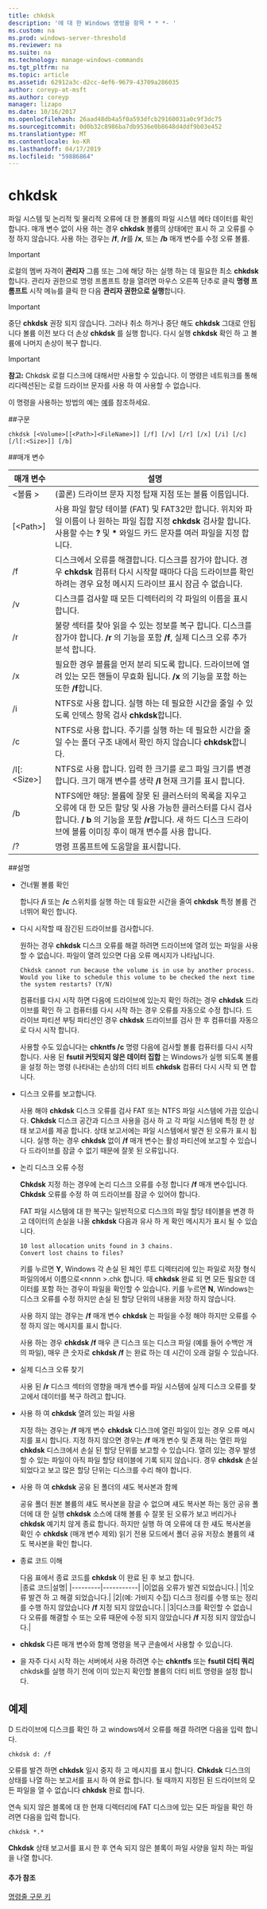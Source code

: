 ```yaml
---
title: chkdsk
description: '에 대 한 Windows 명령을 항목 * * *- '
ms.custom: na
ms.prod: windows-server-threshold
ms.reviewer: na
ms.suite: na
ms.technology: manage-windows-commands
ms.tgt_pltfrm: na
ms.topic: article
ms.assetid: 62912a3c-d2cc-4ef6-9679-43709a286035
author: coreyp-at-msft
ms.author: coreyp
manager: lizapo
ms.date: 10/16/2017
ms.openlocfilehash: 26aad48db4a5f0a593dfcb29160031a0c9f3dc75
ms.sourcegitcommit: 0d0b32c8986ba7db9536e0b8648d4ddf9b03e452
ms.translationtype: MT
ms.contentlocale: ko-KR
ms.lasthandoff: 04/17/2019
ms.locfileid: "59886864"
---
```

# <a name="chkdsk"></a>chkdsk



파일 시스템 및 논리적 및 물리적 오류에 대 한 볼륨의 파일 시스템 메타 데이터를 확인합니다. 매개 변수 없이 사용 하는 경우 **chkdsk** 볼륨의 상태에만 표시 하 고 오류를 수정 하지 않습니다. 사용 하는 경우는 **/f**, **/r**를 **/x**, 또는 **/b** 매개 변수를 수정 오류 볼륨.

> [!IMPORTANT]
> 로컬의 멤버 자격이 **관리자** 그룹 또는 그에 해당 하는 실행 하는 데 필요한 최소 **chkdsk**합니다. 관리자 권한으로 명령 프롬프트 창을 열려면 마우스 오른쪽 단추로 클릭 **명령 프롬프트** 시작 메뉴를 클릭 한 다음 **관리자 권한으로 실행**합니다.

> [!IMPORTANT]
> 중단 **chkdsk** 권장 되지 않습니다. 그러나 취소 하거나 중단 해도 **chkdsk** 그대로 안됩니다 볼륨 이전 보다 더 손상 **chkdsk** 를 실행 합니다. 다시 실행 **chkdsk** 확인 하 고 볼륨에 나머지 손상이 복구 합니다.

> [!IMPORTANT]
> **참고:** Chkdsk 로컬 디스크에 대해서만 사용할 수 있습니다. 이 명령은 네트워크를 통해 리디렉션된는 로컬 드라이브 문자를 사용 하 여 사용할 수 없습니다.

이 명령을 사용하는 방법의 예는 [예](#BKMK_examples)를 참조하세요.

##<a name="syntax"></a>구문

```
chkdsk [<Volume>[[<Path>]<FileName>]] [/f] [/v] [/r] [/x] [/i] [/c] [/l[:<Size>]] [/b]  

```

##<a name="parameters"></a>매개 변수

|매개 변수|설명|
|---------|-----------|
|\<볼륨 >|(콜론) 드라이브 문자 지정 탑재 지점 또는 볼륨 이름입니다.|
|[\<Path>]<FileName>|사용 파일 할당 테이블 (FAT) 및 FAT32만 합니다. 위치와 파일 이름이 나 원하는 파일 집합 지정 **chkdsk** 검사할 합니다. 사용할 수는 **?** 및 **&#42;** 와일드 카드 문자를 여러 파일을 지정 합니다.|
|/f|디스크에서 오류를 해결합니다. 디스크를 잠가야 합니다. 경우 **chkdsk** 컴퓨터 다시 시작할 때마다 다음 드라이브를 확인 하려는 경우 요청 메시지 드라이브 표시 잠금 수 없습니다.|
|/v|디스크를 검사할 때 모든 디렉터리의 각 파일의 이름을 표시 합니다.|
|/r|불량 섹터를 찾아 읽을 수 있는 정보를 복구 합니다. 디스크를 잠가야 합니다. **/r** 의 기능을 포함 **/f**, 실제 디스크 오류 추가 분석 합니다.|
|/x|필요한 경우 볼륨을 먼저 분리 되도록 합니다. 드라이브에 열려 있는 모든 핸들이 무효화 됩니다. **/x** 의 기능을 포함 하는 또한 **/f**합니다.|
|/i|NTFS로 사용 합니다. 실행 하는 데 필요한 시간을 줄일 수 있도록 인덱스 항목 검사 **chkdsk**합니다.|
|/c|NTFS로 사용 합니다. 주기를 실행 하는 데 필요한 시간을 줄일 수는 폴더 구조 내에서 확인 하지 않습니다 **chkdsk**합니다.|
|/l[:\<Size>]|NTFS로 사용 합니다. 입력 한 크기를 로그 파일 크기를 변경 합니다. 크기 매개 변수를 생략 **/l** 현재 크기를 표시 합니다.|
|/b|NTFS에만 해당: 볼륨에 잘못 된 클러스터의 목록을 지우고 오류에 대 한 모든 할당 및 사용 가능한 클러스터를 다시 검사 합니다. **/ b** 의 기능을 포함 **/r**합니다. 새 하드 디스크 드라이브에 볼륨 이미징 후이 매개 변수를 사용 합니다.|
|/?|명령 프롬프트에 도움말을 표시합니다.|

##<a name="remarks"></a>설명

-   건너뛸 볼륨 확인

    합니다 **/i** 또는 **/c** 스위치를 실행 하는 데 필요한 시간을 줄여 **chkdsk** 특정 볼륨 건너뛰어 확인 합니다.
-   다시 시작할 때 잠긴된 드라이브를 검사합니다.

    원하는 경우 **chkdsk** 디스크 오류를 해결 하려면 드라이브에 열려 있는 파일을 사용할 수 없습니다. 파일이 열려 있으면 다음 오류 메시지가 나타납니다.  
    ```
    Chkdsk cannot run because the volume is in use by another process. Would you like to schedule this volume to be checked the next time the system restarts? (Y/N)  
    
    ```  
    컴퓨터를 다시 시작 하면 다음에 드라이브에 있는지 확인 하려는 경우 **chkdsk** 드라이브를 확인 하 고 컴퓨터를 다시 시작 하는 경우 오류를 자동으로 수정 합니다. 드라이브 파티션 부팅 파티션인 경우 **chkdsk** 드라이브를 검사 한 후 컴퓨터를 자동으로 다시 시작 합니다.

    사용할 수도 있습니다는 **chkntfs /c** 명령 다음에 검사할 볼륨 컴퓨터를 다시 시작 합니다. 사용 된 **fsutil 커밋되지 않은 데이터 집합** 는 Windows가 실행 되도록 볼륨을 설정 하는 명령 (나타내는 손상)의 더티 비트 **chkdsk** 컴퓨터 다시 시작 되 면 합니다.
-   디스크 오류를 보고합니다.

    사용 해야 **chkdsk** 디스크 오류를 검사 FAT 또는 NTFS 파일 시스템에 가끔 있습니다. **Chkdsk** 디스크 공간과 디스크 사용을 검사 하 고 각 파일 시스템에 특정 한 상태 보고서를 제공 합니다. 상태 보고서에는 파일 시스템에서 발견 된 오류가 표시 됩니다. 실행 하는 경우 **chkdsk** 없이 **/f** 매개 변수는 활성 파티션에 보고할 수 있습니다 드라이브를 잠글 수 없기 때문에 잘못 된 오류입니다.
-   논리 디스크 오류 수정

    **Chkdsk** 지정 하는 경우에 논리 디스크 오류를 수정 합니다 **/f** 매개 변수입니다. **Chkdsk** 오류를 수정 하 여 드라이브를 잠글 수 있어야 합니다.

    FAT 파일 시스템에 대 한 복구는 일반적으로 디스크의 파일 할당 테이블을 변경 하 고 데이터의 손실을 나올 **chkdsk** 다음과 유사 하 게 확인 메시지가 표시 될 수 있습니다.  
    ```
    10 lost allocation units found in 3 chains.  
    Convert lost chains to files?  
    
    ```  
    키를 누르면 **Y**, Windows 각 손실 된 체인 루트 디렉터리에 있는 파일로 저장 형식 파일의에서 이름으로\<nnnn >.chk 합니다. 때 **chkdsk** 완료 되 면 모든 필요한 데이터를 포함 하는 경우이 파일을 확인할 수 있습니다. 키를 누르면 **N**, Windows는 디스크 오류를 수정 하지만 손실 된 할당 단위의 내용을 저장 하지 않습니다.

    사용 하지 않는 경우는 **/f** 매개 변수 **chkdsk** 는 파일을 수정 해야 하지만 오류를 수정 하지 않는 메시지를 표시 합니다.

    사용 하는 경우 **chkdsk /f** 매우 큰 디스크 또는 디스크 파일 (예를 들어 수백만 개의 파일), 매우 큰 숫자로 **chkdsk /f** 는 완료 하는 데 시간이 오래 걸릴 수 있습니다.
-   실제 디스크 오류 찾기

    사용 된 **/r** 디스크 섹터의 영향을 매개 변수를 파일 시스템에 실제 디스크 오류를 찾고에서 데이터를 복구 하려고 합니다.
-   사용 하 여 **chkdsk** 열려 있는 파일 사용

    지정 하는 경우는 **/f** 매개 변수 **chkdsk** 디스크에 열린 파일이 있는 경우 오류 메시지를 표시 합니다. 지정 하지 않으면 경우는 **/f** 매개 변수 및 존재 하는 열린 파일 **chkdsk** 디스크에서 손실 된 할당 단위를 보고할 수 있습니다. 열려 있는 경우 발생할 수 있는 파일이 아직 파일 할당 테이블에 기록 되지 않습니다. 경우 **chkdsk** 손실 되었다고 보고 많은 할당 단위는 디스크를 수리 해야 합니다.
-   사용 하 여 **chkdsk** 공유 된 폴더의 섀도 복사본과 함께

    공유 폴더 원본 볼륨의 섀도 복사본을 잠글 수 없으며 섀도 복사본 하는 동안 공유 폴더에 대 한 실행 **chkdsk** 소스에 대해 볼륨 수 잘못 된 오류가 보고 버리거나 **chkdsk** 예기치 않게 종료 합니다. 하지만 실행 하 여 오류에 대 한 섀도 복사본을 확인 수 **chkdsk** (매개 변수 제외) 읽기 전용 모드에서 폴더 공유 저장소 볼륨의 섀도 복사본을 확인 합니다.
-   종료 코드 이해

    다음 표에서 종료 코드를 **chkdsk** 이 완료 된 후 보고 합니다.  
    |종료 코드|설명|
    |---------|-----------|
    |0|없음 오류가 발견 되었습니다.|
    |1|오류 발견 하 고 해결 되었습니다.|
    |2|(예: 가비지 수집) 디스크 정리를 수행 또는 정리를 수행 하지 않았습니다 **/f** 지정 되지 않았습니다.|
    |3|디스크를 확인할 수 없습니다 오류를 해결할 수 또는 오류 때문에 수정 되지 않았습니다 **/f** 지정 되지 않았습니다.|
-   **chkdsk** 다른 매개 변수와 함께 명령을 복구 콘솔에서 사용할 수 있습니다.
-   을 자주 다시 시작 하는 서버에서 사용 하려면 수는 **chkntfs** 또는 **fsutil 더티 쿼리** chkdsk를 실행 하기 전에 이미 있는지 확인할 볼륨의 더티 비트 명령을 설정 합니다.

## <a name="BKMK_examples"></a>예제

D 드라이브에 디스크를 확인 하 고 windows에서 오류를 해결 하려면 다음을 입력 합니다.
```
chkdsk d: /f  

```
오류를 발견 하면 **chkdsk** 일시 중지 하 고 메시지를 표시 합니다. **Chkdsk** 디스크의 상태를 나열 하는 보고서를 표시 하 여 완료 합니다. 될 때까지 지정된 된 드라이브의 모든 파일을 열 수 없습니다 **chkdsk** 완료 합니다.

연속 되지 않은 블록에 대 한 현재 디렉터리에 FAT 디스크에 있는 모든 파일을 확인 하려면 다음을 입력 합니다.
```
chkdsk *.*  

```
**Chkdsk** 상태 보고서를 표시 한 후 연속 되지 않은 블록이 파일 사양을 일치 하는 파일을 나열 합니다.
#### <a name="additional-references"></a>추가 참조

[명령줄 구문 키](command-line-syntax-key.md)
